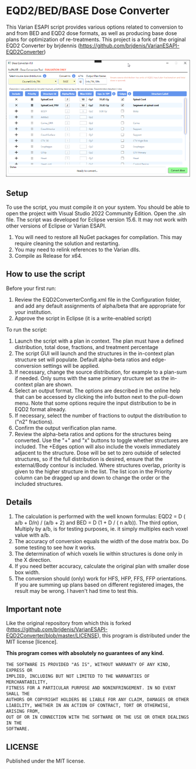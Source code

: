 # EQD2/BED/BASE Dose Converter
This Varian ESAPI script provides various options related to conversion to and from BED and EQD2 dose formats, as well as producing base dose plans for optimization of re-treatments. This project is a fork of the original EQD2 Converter by brjdennis (https://github.com/brjdenis/VarianESAPI-EQD2Converter)

![image](Docs/DoseConverter_BASE.png)

## Setup

To use the script, you must compile it on your system. You should be able to open the project with Visual Studio 2022 Community Edition. Open the .sln file. 
The script was developed for Eclipse version 15.6. It may not work with other versions of Eclipse or Varian ESAPI.

1. You will need to restore all NuGet packages for compilation. This may require cleaning the solution and restarting.
2. You may need to relink references to the Varian dlls.
3. Compile as Release for x64.

## How to use the script

Before your first run:

1. Review the EQD2ConverterConfig.xml file in the Configuration folder, and add any default assignments of alpha/beta that are appropriate for your institution.
2. Approve the script in Eclipse (it is a write-enabled script)

To run the script:

1. Launch the script with a plan in context. The plan must have a defined distribution, total dose, fractions, and treatment percentage
2. The script GUI will launch and the structures in the in-context plan structure set will populate. Default alpha-beta ratios and edge-conversion settings will be applied.
3. If necessary, change the source distribution, for example to a plan-sum if needed. Only sums with the same primary structure set as the in-context plan are shown.
4. Select an output format. The options are described in the online help that can be accessed by clicking the info button next to the pull-down menu. Note that some options require the input distribution to be in EQD2 format already.
5. If necessary, select the number of fractions to output the distribution to ("n2" fractions).
6. Confirm the output verification plan name.
7. Review the alpha-beta ratios and options for the structures being converted. Use the "+" and "x" buttons to toggle whether structures are included. The +Edges option will also include the voxels immediately adjacent to the structure. Dose will be set to zero outside of selected structures, so if the full distribution is desired, ensure that the external/Body contour is included. Where structures overlap, priority is given to the higher structure in the list. The list icon in the Priority column can be dragged up and down to change the order or the included structures.

## Details

1. The calculation is performed with the well known formulas: EQD2 = D ( a/b + D/n) / (a/b + 2) and BED = D (1 + D / ( n a/b)). The third option, Multiply by a/b, is for testing purposes, ie. it simply multiples each voxel value with a/b.
2. The accuracy of conversion equals the width of the dose matrix box. Do some testing to see how it works.
3. The determination of which voxels lie within structures is done only in the X direction.
5. If you need better accuracy, calculate the original plan with smaller dose box width.
6. The conversion should (only) work for HFS, HFP, FFS, FFP orientations. If you are summing up plans based on different registered images, the result may be wrong. I haven't had time to test this.

## Important note

Like the original repository from which this is forked (https://github.com/brjdenis/VarianESAPI-EQD2Converter/blob/master/LICENSE), this program is distributed under the MIT license [licence].

**This program comes with absolutely no guarantees of any kind.**

```
THE SOFTWARE IS PROVIDED "AS IS", WITHOUT WARRANTY OF ANY KIND, EXPRESS OR
IMPLIED, INCLUDING BUT NOT LIMITED TO THE WARRANTIES OF MERCHANTABILITY,
FITNESS FOR A PARTICULAR PURPOSE AND NONINFRINGEMENT. IN NO EVENT SHALL THE
AUTHORS OR COPYRIGHT HOLDERS BE LIABLE FOR ANY CLAIM, DAMAGES OR OTHER
LIABILITY, WHETHER IN AN ACTION OF CONTRACT, TORT OR OTHERWISE, ARISING FROM,
OUT OF OR IN CONNECTION WITH THE SOFTWARE OR THE USE OR OTHER DEALINGS IN THE
SOFTWARE.
```

## LICENSE

Published under the MIT license. 
